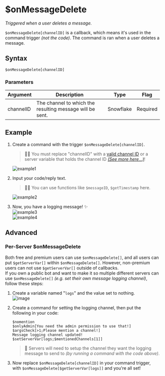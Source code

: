 # $onMessageDelete
*Triggered when a user deletes a message.*

`$onMessageDelete[channelID]` is a callback, which means it's used in the command trigger *(not the code)*. The command is ran when a user deletes a message.

## Syntax 
```
$onMessageDelete[channelID]
```

### Parameters
| Argument   | Description                                             | Type     | Flag     |
|------------|---------------------------------------------------------|----------|----------|
| channelID  | The channel to which the resulting message will be sent. | Snowflake | Required |

## Example
1. Create a command with the trigger `$onMessageDelete[channelID]`.
    > 🧙‍♂️ You must replace "channelID" with a [valid channel ID](https://support.discord.com/hc/en-us/articles/206346498-Where-can-I-find-my-User-Server-Message-ID-) or a server variable that holds the channel ID [*(See more here...)*](#advanced)!
  
    ![example1](https://github.com/NilPointer-Software/bdfd-wiki/assets/111157596/b722b5b7-35f8-4682-a118-b17916978c2a)

2. Input your code/reply text.
    > 🧙‍♂️ You can use functions like `$messageID`, `$getTimestamp` here.

    ![example2](https://github.com/NilPointer-Software/bdfd-wiki/assets/111157596/027aa71a-9051-4b78-bbc7-3149424fe91b)

3. Now, you have a logging message! ✨\
![example3](https://github.com/NilPointer-Software/bdfd-wiki/assets/111157596/a7552795-d8aa-4358-ac8f-17002d6603cf)\
![example4](https://github.com/NilPointer-Software/bdfd-wiki/assets/111157596/18bbb08e-ca97-4fdf-b6e9-deee3d7f4b44)

## Advanced
### Per-Server $onMessageDelete
Both free and premium users can use `$onMessageDelete[]`, and all users can put `$getServerVar[]` within `$onMessageDelete[]`. However, non-premium users can not use `$getServerVar[]` outside of callbacks.\
If you own a public bot and want to make it so multiple different servers can use `$onMessageDelete[]` *(e.g. set their own message logging channel)*, follow these steps:

1. Create a variable named "`logs`" and the value set to nothing.\
![image](https://github.com/NilPointer-Software/bdfd-wiki/assets/111157596/dae381e3-4fe0-4e5f-9cc8-e18d0f56215f)

2. Create a command for setting the logging channel, then put the following in your code:
    ```
    $nomention
    $onlyAdmin[You need the admin permission to use that!]
    $argsCheck[>1;Please mention a channel!]
    Message logging channel updated!
    $setServerVar[logs;$mentionedChannels[1]]
    ```

    > 📝 Servers will need to setup the channel they want the logging message to send to *(by running a command with the code above)*.

3. Now replace `$onMessageDelete[channelID]` in your command trigger, with `$onMessageDelete[$getServerVar[logs]]` and you're all set!
